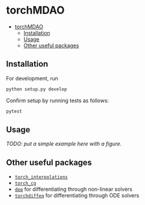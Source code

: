 # torchMDAO

- [torchMDAO](#torchmdao)
  - [Installation](#installation)
  - [Usage](#usage)
  - [Other useful packages](#other-useful-packages)

## Installation

For development, run

```bash
python setup.py develop
```

Confirm setup by running tests as follows:

```bash
pytest
```

## Usage

_TODO: put a simple example here with a figure._

## Other useful packages

- [`torch_interpolations`](https://github.com/sbarratt/torch_interpolations)
- [`torch_cg`](https://github.com/sbarratt/torch_cg)
- [`deq`](https://github.com/locuslab/deq) for differentiating through non-linear solvers
- [`torchdiffeq`](https://github.com/rtqichen/torchdiffeq) for differentiating through ODE solvers
